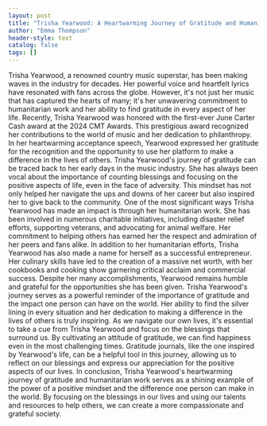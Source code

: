 ```yaml
---
layout: post
title: "Trisha Yearwood: A Heartwarming Journey of Gratitude and Humanitarian Work"
author: "Emma Thompson"
header-style: text
catalog: false
tags: []
---
```


Trisha Yearwood, a renowned country music superstar, has been making waves in the industry for decades. Her powerful voice and heartfelt lyrics have resonated with fans across the globe. However, it's not just her music that has captured the hearts of many; it's her unwavering commitment to humanitarian work and her ability to find gratitude in every aspect of her life. Recently, Trisha Yearwood was honored with the first-ever June Carter Cash award at the 2024 CMT Awards. This prestigious award recognized her contributions to the world of music and her dedication to philanthropy. In her heartwarming acceptance speech, Yearwood expressed her gratitude for the recognition and the opportunity to use her platform to make a difference in the lives of others. Trisha Yearwood's journey of gratitude can be traced back to her early days in the music industry. She has always been vocal about the importance of counting blessings and focusing on the positive aspects of life, even in the face of adversity. This mindset has not only helped her navigate the ups and downs of her career but also inspired her to give back to the community. One of the most significant ways Trisha Yearwood has made an impact is through her humanitarian work. She has been involved in numerous charitable initiatives, including disaster relief efforts, supporting veterans, and advocating for animal welfare. Her commitment to helping others has earned her the respect and admiration of her peers and fans alike. In addition to her humanitarian efforts, Trisha Yearwood has also made a name for herself as a successful entrepreneur. Her culinary skills have led to the creation of a massive net worth, with her cookbooks and cooking show garnering critical acclaim and commercial success. Despite her many accomplishments, Yearwood remains humble and grateful for the opportunities she has been given. Trisha Yearwood's journey serves as a powerful reminder of the importance of gratitude and the impact one person can have on the world. Her ability to find the silver lining in every situation and her dedication to making a difference in the lives of others is truly inspiring. As we navigate our own lives, it's essential to take a cue from Trisha Yearwood and focus on the blessings that surround us. By cultivating an attitude of gratitude, we can find happiness even in the most challenging times. Gratitude journals, like the one inspired by Yearwood's life, can be a helpful tool in this journey, allowing us to reflect on our blessings and express our appreciation for the positive aspects of our lives. In conclusion, Trisha Yearwood's heartwarming journey of gratitude and humanitarian work serves as a shining example of the power of a positive mindset and the difference one person can make in the world. By focusing on the blessings in our lives and using our talents and resources to help others, we can create a more compassionate and grateful society.